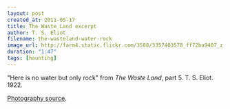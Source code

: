 ```yaml
---
layout: post
created_at: 2011-05-17
title: The Waste Land excerpt
author: T. S. Eliot
filename: the-wasteland-water-rock
image_url: http://farm4.static.flickr.com/3588/3357403578_ff72ba9407_z.jpg
duration: "1:47"
tags: [haunting]
---
```


"Here is no water but only rock" from _The Waste Land_, part 5.  T. S. Eliot.  1922.

[Photography source](http://www.flickr.com/photos/tonyapoole/3357403578/).
